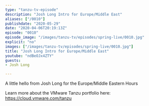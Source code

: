 ```yaml
---
type: "tanzu-tv-episode"
description: "Josh Long Intro for Europe/Middle East"
aliases: ["/0010"]
publishdate: "2020-05-29"
date: "2020-04-06T20:19:13Z"
episode: "0010"
episode_image: "/images/tanzu-tv/episodes/spring-live/0010.jpg"
explicit: "no"
images: ["/images/tanzu-tv/episodes/spring-live/0010.jpg"]
title: "Josh Long Intro for Europe/Middle East"
youtube: "ndBeOJx4ZTY"
guests: 
- Josh Long

---
```


A little hello from Josh Long for the Europe/Middle Eastern Hours

Learn more about the VMware Tanzu portfolio here: https://cloud.vmware.com/tanzu

